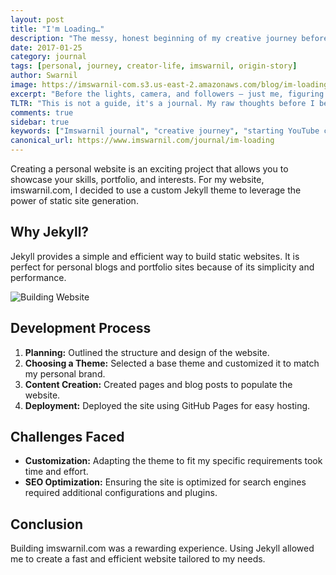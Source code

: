 ```yaml
---
layout: post
title: "I'm Loading…"
description: "The messy, honest beginning of my creative journey before the camera rolled. A raw journal entry of dreams, doubt, and chaos."
date: 2017-01-25
category: journal
tags: [personal, journey, creator-life, imswarnil, origin-story]
author: Swarnil
image: https://imswarnil-com.s3.us-east-2.amazonaws.com/blog/im-loading/i-am-loading.png
excerpt: "Before the lights, camera, and followers — just me, figuring life out. This is where I truly began."
TLTR: "This is not a guide, it's a journal. My raw thoughts before I became Imswarnil — the prequel, the confusion, and the chaos before clarity."
comments: true
sidebar: true
keywords: ["Imswarnil journal", "creative journey", "starting YouTube channel", "I'm Loading", "life before fame", "Indian creator story"]
canonical_url: https://www.imswarnil.com/journal/im-loading
---
```


Creating a personal website is an exciting project that allows you to showcase your skills, portfolio, and interests. For my website, imswarnil.com, I decided to use a custom Jekyll theme to leverage the power of static site generation.

## Why Jekyll?

Jekyll provides a simple and efficient way to build static websites. It is perfect for personal blogs and portfolio sites because of its simplicity and performance.

![Building Website](https://via.placeholder.com/800x450)

## Development Process

1. **Planning:** Outlined the structure and design of the website.
2. **Choosing a Theme:** Selected a base theme and customized it to match my personal brand.
3. **Content Creation:** Created pages and blog posts to populate the website.
4. **Deployment:** Deployed the site using GitHub Pages for easy hosting.

## Challenges Faced

- **Customization:** Adapting the theme to fit my specific requirements took time and effort.
- **SEO Optimization:** Ensuring the site is optimized for search engines required additional configurations and plugins.

## Conclusion

Building imswarnil.com was a rewarding experience. Using Jekyll allowed me to create a fast and efficient website tailored to my needs.
